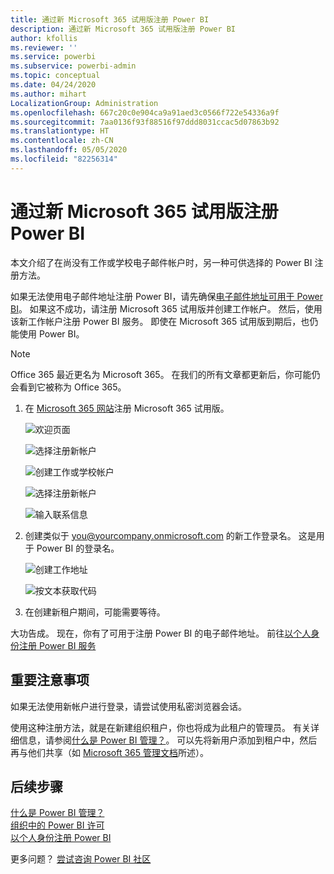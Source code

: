 ```yaml
---
title: 通过新 Microsoft 365 试用版注册 Power BI
description: 通过新 Microsoft 365 试用版注册 Power BI
author: kfollis
ms.reviewer: ''
ms.service: powerbi
ms.subservice: powerbi-admin
ms.topic: conceptual
ms.date: 04/24/2020
ms.author: mihart
LocalizationGroup: Administration
ms.openlocfilehash: 667c20c0e904ca9a91aed3c0566f722e54336a9f
ms.sourcegitcommit: 7aa0136f93f88516f97ddd8031ccac5d07863b92
ms.translationtype: HT
ms.contentlocale: zh-CN
ms.lasthandoff: 05/05/2020
ms.locfileid: "82256314"
---
```

# <a name="signing-up-for-power-bi-with-a-new-microsoft-365-trial"></a>通过新 Microsoft 365 试用版注册 Power BI

本文介绍了在尚没有工作或学校电子邮件帐户时，另一种可供选择的 Power BI 注册方法。 

如果无法使用电子邮件地址注册 Power BI，请先确保[电子邮件地址可用于 Power BI](service-self-service-signup-for-power-bi.md#supported-email-addresses)。 如果这不成功，请注册 Microsoft 365 试用版并创建工作帐户。 然后，使用该新工作帐户注册 Power BI 服务。 即使在 Microsoft 365 试用版到期后，也仍能使用 Power BI。

> [!NOTE]
> Office 365 最近更名为 Microsoft 365。 在我们的所有文章都更新后，你可能仍会看到它被称为 Office 365。

1. 在 [Microsoft 365 网站](https://www.microsoft.com/en-us/microsoft-365/business/compare-more-office-365-for-business-plans)注册 Microsoft 365 试用版。

    ![欢迎页面](media/service-admin-signing-up-for-power-bi-with-a-new-office-365-trial/power-bi-try-now.png)

    ![选择注册新帐户](media/service-admin-signing-up-for-power-bi-with-a-new-office-365-trial/power-bi-existing.png)

    ![创建工作或学校帐户](media/service-admin-signing-up-for-power-bi-with-a-new-office-365-trial/power-bi-create-email.png)

    ![选择注册新帐户](media/service-admin-signing-up-for-power-bi-with-a-new-office-365-trial/power-bi-no-email.png)

    ![输入联系信息](media/service-admin-signing-up-for-power-bi-with-a-new-office-365-trial/power-bi-welcome-you.png)

    

1. 创建类似于 you@yourcompany.onmicrosoft.com 的新工作登录名。 这是用于 Power BI 的登录名。

    ![创建工作地址](media/service-admin-signing-up-for-power-bi-with-a-new-office-365-trial/power-bi-create-address.png)

    ![按文本获取代码](media/service-admin-signing-up-for-power-bi-with-a-new-office-365-trial/power-bi-robot.png)    

1. 在创建新租户期间，可能需要等待。 

大功告成。  现在，你有了可用于注册 Power BI 的电子邮件地址。 前往[以个人身份注册 Power BI 服务](service-self-service-signup-for-power-bi.md)





## <a name="important-considerations"></a>重要注意事项
如果无法使用新帐户进行登录，请尝试使用私密浏览器会话。    

使用这种注册方法，就是在新建组织租户，你也将成为此租户的管理员。 有关详细信息，请参阅[什么是 Power BI 管理？](service-admin-administering-power-bi-in-your-organization.md)。 可以先将新用户添加到租户中，然后再与他们共享（如 [Microsoft 365 管理文档](https://support.office.com/en-sg/article/Add-users-individually-to-Office-365---Admin-Help-1970f7d6-03b5-442f-b385-5880b9c256ec)所述）。

## <a name="next-steps"></a>后续步骤

[什么是 Power BI 管理？](service-admin-administering-power-bi-in-your-organization.md)  
[组织中的 Power BI 许可](service-admin-licensing-organization.md)  
[以个人身份注册 Power BI](service-self-service-signup-for-power-bi.md)

更多问题？ [尝试咨询 Power BI 社区](https://community.powerbi.com/)